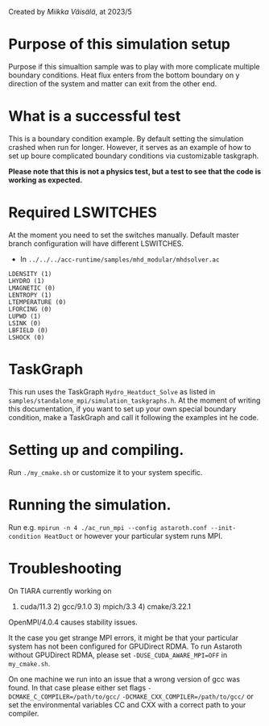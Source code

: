 Created by *Miikka Väisälä*, at 2023/5

# Purpose of this simulation setup 

Purpose if this simualtion sample was to play with more complicate multiple
boundary conditions. Heat flux enters from the bottom boundary on y direction
of the system and matter can exit from the other end. 

# What is a successful test

This is a boundary condition example. By default setting the simulation crashed
when run for longer. However, it serves as an example of how to set up boure
complicated boundary conditions via customizable taskgraph.  

**Please note that this is not a physics test, but a
test to see that the code is working as expected.**

# Required LSWITCHES 

At the moment you need to set the switches manually. Default master branch
configuration will have different LSWITCHES.

* In `../../../acc-runtime/samples/mhd_modular/mhdsolver.ac`

```
LDENSITY (1)
LHYDRO (1)
LMAGNETIC (0)
LENTROPY (1)
LTEMPERATURE (0)
LFORCING (0)
LUPWD (1)
LSINK (0)
LBFIELD (0)
LSHOCK (0)
```

# TaskGraph

This run uses the TaskGraph `Hydro_Heatduct_Solve` as listed in
`samples/standalone_mpi/simulation_taskgraphs.h`. At the moment of writing this
documentation, if you want to set up your own special boundary condition, make
a TaskGraph and call it following the examples int he code. 

# Setting up and compiling.

Run `./my_cmake.sh` or customize it to your system specific. 

# Running the simulation. 

Run e.g. `mpirun -n 4 ./ac_run_mpi --config astaroth.conf --init-condition HeatDuct` 
or however your particular system runs MPI. 

# Troubleshooting

On TIARA currently working on 

 1) cuda/11.3      2) gcc/9.1.0      3) mpich/3.3      4) cmake/3.22.1

OpenMPI/4.0.4 causes stability issues. 

It the case you get strange MPI errors, it might be that your particular system
has not been configured for GPUDirect RDMA. To run Astaroth without GPUDirect
RDMA, please set `-DUSE_CUDA_AWARE_MPI=OFF` in `my_cmake.sh`. 

On one machine we run into an issue that a wrong version of gcc was found. In
that case please either set flags `-DCMAKE_C_COMPILER=/path/to/gcc/`
`-DCMAKE_CXX_COMPILER=/path/to/gcc/` or set the environmental variables CC and
CXX with a correct path to your compiler. 

